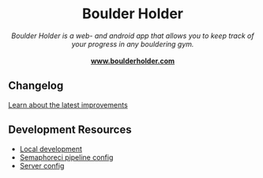 <h1 align="center">Boulder Holder</h1>
<p align="center">
<i align="center">
Boulder Holder is a web- and android app that allows you to keep track of your progress in any bouldering gym.
</i>
<br>
<br>
  <a href="https://www.boulderholder.com/"><strong>www.boulderholder.com</strong></a>
  <br>
</p>

## Changelog

[Learn about the latest improvements](frontend/CHANGELOG.md)

## Development Resources

- [Local development](.github/local_development.md)
- [Semaphoreci pipeline config](.github/pipeline_config.md)
- [Server config](.github/server_config.md)

